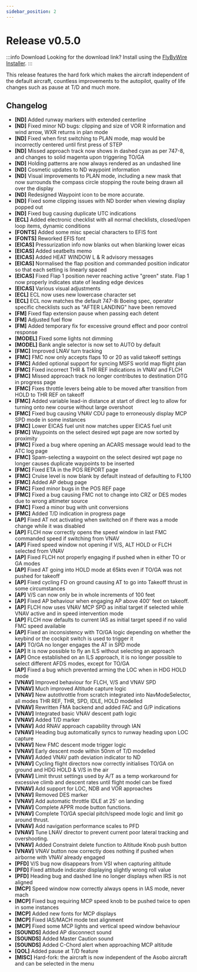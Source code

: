 ```yaml
---
sidebar_position: 2
---
```


# Release v0.5.0

:::info Download
Looking for the download link? Install using the [FlyByWire Installer](https://api.flybywiresim.com/installer).
:::

This release features the hard fork which makes the aircraft independent of the default aircraft, countless improvements to the autopilot, quality of life changes such as pause at T/D and much more.

## Changelog

* **[ND]** Added runway markers with extended centerline
* **[ND]** Fixed minor ND bugs: clipping and size of VOR R information and wind arrow, WXR returns in plan mode
* **[ND]** Fixed when first switching to PLAN mode, map would be incorrectly centered until first press of STEP
* **[ND]** Missed approach track now shows in dashed cyan as per 747-8, and changes to solid magenta upon triggering TO/GA
* **[ND]** Holding patterns are now always rendered as an undashed line
* **[ND]** Cosmetic updates to ND waypoint information
* **[ND]** Visual improvements to PLAN mode, including a new mask that now surrounds the compass circle stopping the route being drawn all over the display
* **[ND]** Redesigned Waypoint icon to be more accurate.
* **[ND]** Fixed some clipping issues with ND border when viewing display popped out
* **[ND]** Fixed bug causing duplicate UTC indications
* **[ECL]** Added electronic checklist with all normal checklists, closed/open loop items, dynamic conditions
* **[FONTS]** Added some misc special characters to EFIS font
* **[FONTS]** Reworked EFIS font
* **[EICAS]** Pressurization info now blanks out when blanking lower eicas
* **[EICAS]** Added seatbelts memo
* **[EICAS]** Added HEAT WINDOW L & R advisory messages
* **[EICAS]** Normalised the flap position and commanded position indicator so that each setting is linearly spaced
* **[EICAS]** Fixed Flap 1 position never reaching active "green" state. Flap 1 now properly indicates state of leading edge devices
* **[EICAS]** Various visual adjustments
* **[ECL]** ECL now uses new lowercase character set
* **[ECL]** ECL now matches the default 747-8i Boeing spec, operator specific checklists such as "AFTER LANDING" have been removed
* **[FM]** Fixed flap extension pause when passing each detent
* **[FM]** Adjusted fuel flow
* **[FM]** Added temporary fix for excessive ground effect and poor control response
* **[MODEL]** Fixed some lights not dimming
* **[MODEL]** Bank angle selector is now set to AUTO by default
* **[FMC]** Improved LNAV turn tracking
* **[FMC]** FMC now only accepts flaps 10 or 20 as valid takeoff settings
* **[FMC]** Added optional support for syncing MSFS world map flight plan
* **[FMC]** Fixed incorrect THR & THR REF indications in VNAV and FLCH
* **[FMC]** Missed approach track no longer contributes to destination DTG in progress page
* **[FMC]** Fixes throttle levers being able to be moved after transition from HOLD to THR REF on takeoff
* **[FMC]** Added variable lead-in distance at start of direct leg to allow for turning onto new course without large overshoot
* **[FMC]** Fixed bug causing VNAV CDU page to erroneously display MCP SPD mode in some instances
* **[FMC]** Lower EICAS fuel unit now matches upper EICAS fuel unit
* **[FMC]** Waypoints on the select desired wpt page are now sorted by proximity
* **[FMC]** Fixed a bug where opening an ACARS message would lead to the ATC log page
* **[FMC]** Spam-selecting a waypoint on the select desired wpt page no longer causes duplicate waypoints to be inserted
* **[FMC]** Fixed ETA in the POS REPORT page
* **[FMC]** Cruise level is now blank by default instead of defaulting to FL100
* **[FMC]** Added AP debug page
* **[FMC]** Fixed minor bugs in the POS REF page
* **[FMC]** Fixed a bug causing FMC not to change into CRZ or DES modes due to wrong altimeter source
* **[FMC]** Fixed a minor bug with unit conversions
* **[FMC]** Added T/D indication in progress page
* **[AP]** Fixed AT not activating when switched on if there was a mode change while it was disabled
* **[AP]** FLCH now correctly opens the speed window in last FMC commanded speed if switching from VNAV
* **[AP]** Fixed speed window not opening if V/S, ALT HOLD or FLCH selected from VNAV
* **[AP]** Fixed FLCH not properly engaging if pushed when in either TO or GA modes
* **[AP]** Fixed AT going into HOLD mode at 65kts even if TO/GA was not pushed for takeoff
* **[AP]** Fixed cycling FD on ground causing AT to go into Takeoff thrust in some circumstances
* **[AP]** V/S can now only be in whole increments of 100 feet
* **[AP]** Fixed AP behaviour when engaging AP above 400' feet on takeoff.
* **[AP]** FLCH now uses VNAV MCP SPD as initial target if selected while VNAV active and in speed intervention mode
* **[AP]** FLCH now defaults to current IAS as initial target speed if no valid FMC speed available
* **[AP]** Fixed an inconsistency with TO/GA logic depending on whether the keybind or the cockpit switch is used to trigger it
* **[AP]** TO/GA no longer engages the AT in SPD mode
* **[AP]** It is now possible to fly an ILS without selecting an approach
* **[AP]** Once established on an ILS approach, it is no longer possible to select different AFDS modes, except for TO/GA
* **[AP]** Fixed a bug which prevented arming the LOC when in HDG HOLD mode
* **[VNAV]** Improved behaviour for FLCH, V/S and VNAV SPD
* **[VNAV]** Much improved Altitude capture logic
* **[VNAV]** New autothrottle from scratch integrated into NavModeSelector, all modes THR REF, THR, SPD, IDLE, HOLD modelled
* **[VNAV]** Rewritten FMA backend and added FAC and G/P indications
* **[VNAV]** Integrated basic VNAV descent path logic
* **[VNAV]** Added T/D marker
* **[VNAV]** Add RNAV approach capability through IAN
* **[VNAV]** Heading bug automatically syncs to runway heading upon LOC capture
* **[VNAV]** New FMC descent mode trigger logic
* **[VNAV]** Early descent mode within 50nm of T/D modelled
* **[VNAV]** Added VNAV path deviation indicator to ND
* **[VNAV]** Cycling flight directors now correctly initialises TO/GA on ground and HDG HOLD & V/S in the air
* **[VNAV]** Limit thrust settings used by A/T as a temp workaround for excessive climb and descent rates until flight model can be fixed
* **[VNAV]** Add support for LOC, NDB and VOR approaches
* **[VNAV]** Removed DES marker
* **[VNAV]** Add automatic throttle IDLE at 25' on landing
* **[VNAV]** Complete APPR mode button functions.
* **[VNAV]** Complete TO/GA special pitch/speed mode logic and limit go around thrust.
* **[VNAV]** Add navigation performance scales to PFD
* **[VNAV]** Tune LNAV director to prevent current poor lateral tracking and overshooting.
* **[VNAV]** Added Constraint delete function to Altitude Knob push button
* **[VNAV]** VNAV button now correctly does nothing if pushed when airborne with VNAV already engaged
* **[PFD]** V/S bug now disappears from VSI when capturing altitude
* **[PFD]** Fixed attitude indicator displaying slightly wrong roll value
* **[PFD]** Heading bug and dashed line no longer displays when IRS is not aligned
* **[MCP]** Speed window now correctly always opens in IAS mode, never mach
* **[MCP]** Fixed bug requiring MCP speed knob to be pushed twice to open in some instances
* **[MCP]** Added new fonts for MCP displays
* **[MCP]** Fixed IAS/MACH mode text alignment
* **[MCP]** Fixed some MCP lights and vertical speed window behaviour
* **[SOUNDS]** Added AP disconnect sound
* **[SOUNDS]** Added Master Caution sound
* **[SOUNDS]** Added C-Chord alert when approaching MCP altitude
* **[QOL]** Added pause at T/D feature
* **[MISC]** Hard-fork: the aircraft is now independent of the Asobo aircraft and can be selected in the menu
